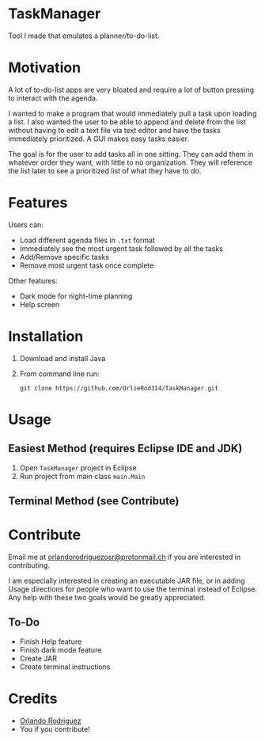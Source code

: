 # TaskManager
Tool I made that emulates a planner/to-do-list. 

# Motivation
A lot of to-do-list apps are very bloated and require a lot of button pressing to interact with the agenda. 

I wanted to make a program that would immediately pull a task upon loading a list. I also wanted the user to be able to append and delete from the list without having to edit a text file via text editor and have the tasks immediately prioritized. A GUI makes easy tasks easier.

The goal is for the user to add tasks all in one sitting. They can add them in whatever order they want, with little to no organization. They will reference the list later to see a prioritized list of what they have to do.

# Features
Users can:

- Load different agenda files in `.txt` format
- Immediately see the most urgent task followed by all the tasks
- Add/Remove specific tasks
- Remove most urgent task once complete

Other features:

- Dark mode for night-time planning
- Help screen

# Installation

1. Download and install Java
2. From command line run:

    `git clone https://github.com/OrlieRod314/TaskManager.git`

# Usage

## Easiest Method (requires Eclipse IDE and JDK)

1. Open `TaskManager` project in Eclipse
2. Run project from main class `main.Main`

## Terminal Method (see Contribute)

# Contribute

Email me at <orlandorodriguezosr@protonmail.ch> if you are interested in contributing.

I am especially interested in creating an executable JAR file, or in adding Usage directions for people who want to use the terminal instead of Eclipse. Any help with these two goals would be greatly appreciated.

## To-Do

- Finish Help feature
- Finish dark mode feature
- Create JAR
- Create terminal instructions

# Credits

- [Orlando Rodriguez](https://www.orlandorodriguez.xyz)
- You if you contribute!